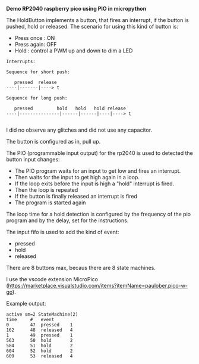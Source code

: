 **Demo RP2040 raspberry pico using PIO in micropython**

The HoldButton implements a button, that fires an interrupt, if the button is pushed, hold or released.
The scenario for using this kind of button is:
- Press once : ON
- Press again: OFF
- Hold  : control a PWM up and down to dim a LED

```
Interrupts:

Sequence for short push:

   pressed  release
----|-------|----> t

Sequence for long push:

   pressed         hold   hold   hold release
----|---------------|------|------|----|----> t
    
```

I did no observe any glitches and did not use any capacitor.

The button is configured as in, pull up.

The PIO (programmable input output) for the rp2040 is used to detected the button input changes:

- The PIO program waits for an input to get low and fires an interrupt.
- Then waits for the input to get high again in a loop.
- If the loop exits before the input is high a "hold" interrupt is fired.
- Then the loop is repeated
- If the button is finally released an interrupt is fired
- The program is started again

The loop time for a hold detection is configured by the frequency of the pio program 
and by the delay, set for the instructions.

The input fifo is used to add the kind of event: 
- pressed
- hold
- released

There are 8 buttons max, becaus there are 8 state machines.

I use the vscode extension MicroPico (https://marketplace.visualstudio.com/items?itemName=paulober.pico-w-go).

Example output:


```
active sm=2 StateMachine(2)
time     #   event  
0        47  pressed    1
162      48  released   4
1        49  pressed    1
563      50  hold       2
584      51  hold       2
604      52  hold       2
609      53  released   4
```